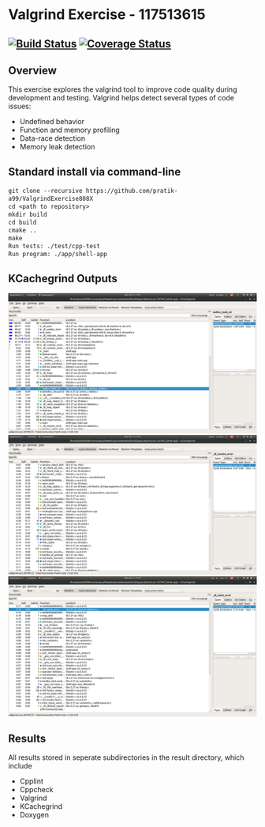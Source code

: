 # Valgrind Exercise - 117513615
[![Build Status](https://travis-ci.org/dpiet/cpp-boilerplate.svg?branch=master)](https://travis-ci.org/dpiet/cpp-boilerplate)
[![Coverage Status](https://coveralls.io/repos/github/dpiet/cpp-boilerplate/badge.svg?branch=master)](https://coveralls.io/github/dpiet/cpp-boilerplate?branch=master)
---

## Overview

This exercise explores the valgrind tool to improve code quality during development and testing. Valgrind helps detect several types of code issues:

* Undefined behavior
* Function and memory profiling
* Data-race detection
* Memory leak detection


## Standard install via command-line
```
git clone --recursive https://github.com/pratik-a99/ValgrindExercise808X
cd <path to repository>
mkdir build
cd build
cmake ..
make
Run tests: ./test/cpp-test
Run program: ./app/shell-app
```

## KCachegrind Outputs

![Output Screen 1](https://github.com/pratik-a99/ValgrindExercise808X/blob/main/result/KCachegrind/KCachegrind_result1.png)
![Output Screen 2](https://github.com/pratik-a99/ValgrindExercise808X/blob/main/result/KCachegrind/KCachegrind_result2.png)
![Output Screen 3](https://github.com/pratik-a99/ValgrindExercise808X/blob/main/result/KCachegrind/KCachegrind_result3.png)

## Results 

All results stored in seperate subdirectories in the result directory, which include
* Cpplint
* Cppcheck
* Valgrind
* KCachegrind
* Doxygen	
